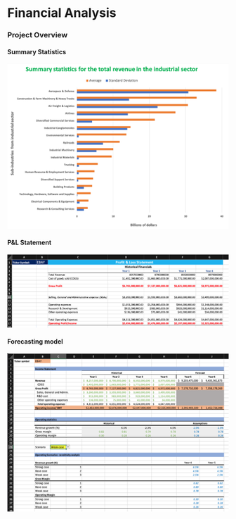 # Financial Analysis

### Project Overview  

#### Summary Statistics

<img src="https://github.com/jorgeUnas/Financial_Analysis/blob/main/Summary_Statistics.png" alt="Summary Statistics"> 

#### P&L Statement

<img src="https://github.com/jorgeUnas/Financial_Analysis/blob/main/P%26L_Statement.png" alt="P&L Statement"> 

#### Forecasting model

<img src="https://github.com/jorgeUnas/Financial_Analysis/blob/main/Forecasting_Model.png" alt="Forecasting model"> 
